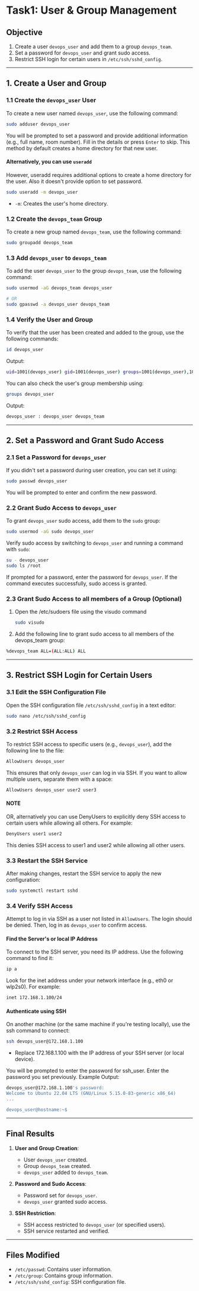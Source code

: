 # Task1: User & Group Management


## Objective

1. Create a user `devops_user` and add them to a group `devops_team`.
2. Set a password for `devops_user` and grant sudo access.
3. Restrict SSH login for certain users in `/etc/ssh/sshd_config`.

---

## 1. Create a User and Group

### 1.1 Create the `devops_user` User

To create a new user named `devops_user`, use the following command:

```bash
sudo adduser devops_user
```

You will be prompted to set a password and provide additional information (e.g., full name, room number). Fill in the details or press `Enter` to skip. This method by default creates a home directory for that new user.


#### Alternatively, you can use `useradd`

However, useradd requires additional options to create a home directory for the user. Also it doesn't provide option to set password.

```bash
sudo useradd -m devops_user
```

- `-m`: Creates the user's home directory.


### 1.2 Create the `devops_team` Group

To create a new group named `devops_team`, use the following command:

```bash
sudo groupadd devops_team
```


### 1.3 Add `devops_user` to `devops_team`

To add the user `devops_user` to the group `devops_team`, use the following command:

```bash
sudo usermod -aG devops_team devops_user

# OR
sudo gpasswd -a devops_user devops_team
```


### 1.4 Verify the User and Group

To verify that the user has been created and added to the group, use the following commands:

```bash
id devops_user
```

Output:

```bash
uid=1001(devops_user) gid=1001(devops_user) groups=1001(devops_user),1002(devops_team)
```

You can also check the user's group membership using:

```bash
groups devops_user
```

Output:

```bash
devops_user : devops_user devops_team
```

---

## 2. Set a Password and Grant Sudo Access

### 2.1 Set a Password for `devops_user`

If you didn't set a password during user creation, you can set it using:

```bash
sudo passwd devops_user
```

You will be prompted to enter and confirm the new password.

### 2.2 Grant Sudo Access to `devops_user`

To grant `devops_user` sudo access, add them to the `sudo` group:

```bash
sudo usermod -aG sudo devops_user
```

Verify sudo access by switching to `devops_user` and running a command with `sudo`:

```bash
su - devops_user
sudo ls /root
```

If prompted for a password, enter the password for `devops_user`. If the command executes successfully, sudo access is granted.


### 2.3 Grant Sudo Access to all members of a Group (Optional)

1. Open the /etc/sudoers file using the visudo command

   ```bash
   sudo visudo
   ```

2. Add the following line to grant sudo access to all members of the devops_team group:

```bash
%devops_team ALL=(ALL:ALL) ALL
```

---

## 3. Restrict SSH Login for Certain Users

### 3.1 Edit the SSH Configuration File

Open the SSH configuration file `/etc/ssh/sshd_config` in a text editor:

```bash
sudo nano /etc/ssh/sshd_config
```


### 3.2 Restrict SSH Access

To restrict SSH access to specific users (e.g., `devops_user`), add the following line to the file:

```bash
AllowUsers devops_user
```

This ensures that only `devops_user` can log in via SSH. If you want to allow multiple users, separate them with a space:

```bash
AllowUsers devops_user user2 user3
```

#### NOTE

OR, alternatively you can use DenyUsers to explicitly deny SSH access to certain users while allowing all others. For example:

```bash
DenyUsers user1 user2
```

This denies SSH access to user1 and user2 while allowing all other users.


### 3.3 Restart the SSH Service

After making changes, restart the SSH service to apply the new configuration:

```bash
sudo systemctl restart sshd
```

### 3.4 Verify SSH Access

Attempt to log in via SSH as a user not listed in `AllowUsers`. The login should be denied. Then, log in as `devops_user` to confirm access.


#### Find the Server's or local IP Address

To connect to the SSH server, you need its IP address. Use the following command to find it:

```bash
ip a
```

Look for the inet address under your network interface (e.g., eth0 or wlp2s0). For example:

```bash
inet 172.168.1.100/24
```

#### Authenticate using SSH

On another machine (or the same machine if you're testing locally), use the ssh command to connect:

```bash
ssh devops_user@172.168.1.100
```

- Replace 172.168.1.100 with the IP address of your SSH server (or local device).

You will be prompted to enter the password for ssh_user. Enter the password you set previously.
Example Output:

```bash
devops_user@172.168.1.100's password:
Welcome to Ubuntu 22.04 LTS (GNU/Linux 5.15.0-83-generic x86_64)
...

devops_user@hostname:~$
```

---

## Final Results

1. **User and Group Creation**:
   - User `devops_user` created.
   - Group `devops_team` created.
   - `devops_user` added to `devops_team`.

2. **Password and Sudo Access**:
   - Password set for `devops_user`.
   - `devops_user` granted sudo access.

3. **SSH Restriction**:
   - SSH access restricted to `devops_user` (or specified users).
   - SSH service restarted and verified.

---

## Files Modified

- `/etc/passwd`: Contains user information.
- `/etc/group`: Contains group information.
- `/etc/ssh/sshd_config`: SSH configuration file.

